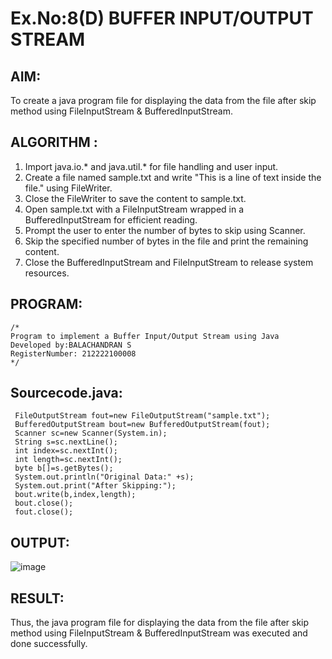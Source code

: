 # Ex.No:8(D) BUFFER INPUT/OUTPUT STREAM

## AIM:
 To create a java program file for displaying the data from the file after skip method using FileInputStream & BufferedInputStream.

## ALGORITHM :
1.	Import java.io.* and java.util.* for file handling and user input.
2.	Create a file named sample.txt and write "This is a line of text inside the file." using FileWriter.
3.	Close the FileWriter to save the content to sample.txt.
4.	Open sample.txt with a FileInputStream wrapped in a BufferedInputStream for efficient reading.
5.	Prompt the user to enter the number of bytes to skip using Scanner.
6.	Skip the specified number of bytes in the file and print the remaining content.
7.	Close the BufferedInputStream and FileInputStream to release system resources.




## PROGRAM:
 ```
/*
Program to implement a Buffer Input/Output Stream using Java
Developed by:BALACHANDRAN S
RegisterNumber: 212222100008 
*/
```

## Sourcecode.java:

```     
 FileOutputStream fout=new FileOutputStream("sample.txt");    
 BufferedOutputStream bout=new BufferedOutputStream(fout);  
 Scanner sc=new Scanner(System.in);
 String s=sc.nextLine();    
 int index=sc.nextInt();
 int length=sc.nextInt();
 byte b[]=s.getBytes();    
 System.out.println("Original Data:" +s);
 System.out.print("After Skipping:");
 bout.write(b,index,length);    
 bout.close();    
 fout.close();    
```       





## OUTPUT:

![image](https://github.com/user-attachments/assets/02874d33-8f87-43ee-b601-2ab089282872)


## RESULT:
Thus, the java program file for displaying the data from the file after skip method using FileInputStream & BufferedInputStream was executed and done successfully.


